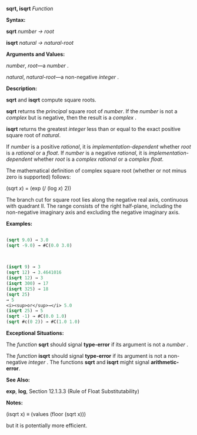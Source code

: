 **sqrt, isqrt** *Function* 



**Syntax:** 



**sqrt** *number → root* 



**isqrt** *natural → natural-root* 



**Arguments and Values:** 



*number*, *root*—a *number* . 



*natural*, *natural-root*—a non-negative *integer* . 



**Description:** 



**sqrt** and **isqrt** compute square roots. 



**sqrt** returns the *principal* square root of *number*. If the *number* is not a *complex* but is negative, then the result is a *complex* . 



**isqrt** returns the greatest *integer* less than or equal to the exact positive square root of *natural*. 



If *number* is a positive *rational*, it is *implementation-dependent* whether *root* is a *rational* or a *float*. If *number* is a negative *rational*, it is *implementation-dependent* whether *root* is a *complex rational* or a *complex float*. 



The mathematical definition of complex square root (whether or not minus zero is supported) follows: 



(sqrt *x*) = (exp (/ (log *x*) 2)) 



The branch cut for square root lies along the negative real axis, continuous with quadrant II. The range consists of the right half-plane, including the non-negative imaginary axis and excluding the negative imaginary axis. 



**Examples:**
```lisp
 
(sqrt 9.0) → 3.0 
(sqrt -9.0) → #C(0.0 3.0) 

 
 
(isqrt 9) → 3 
(sqrt 12) → 3.4641016 
(isqrt 12) → 3 
(isqrt 300) → 17 
(isqrt 325) → 18 
(sqrt 25) 
→ 5 
<i><sup>or</sup>→</i> 5.0 
(isqrt 25) → 5 
(sqrt -1) → #C(0.0 1.0) 
(sqrt #c(0 2)) → #C(1.0 1.0) 

```
**Exceptional Situations:** 



The *function* **sqrt** should signal **type-error** if its argument is not a *number* . 



The *function* **isqrt** should signal **type-error** if its argument is not a non-negative *integer* . The functions **sqrt** and **isqrt** might signal **arithmetic-error**. 



**See Also:** 



**exp**, **log**, Section 12.1.3.3 (Rule of Float Substitutability) 



**Notes:** 



(isqrt x) *≡* (values (floor (sqrt x))) 



but it is potentially more efficient. 



